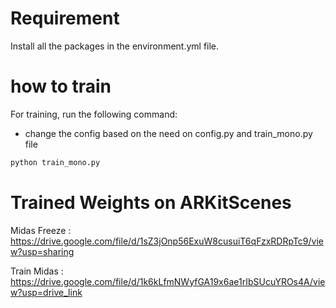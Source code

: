 # Requirement

Install all the packages in the environment.yml file.

# how to train

For training, run the following command:

* change the config based on the need on config.py and train_mono.py file

```bash
python train_mono.py
```

# Trained Weights on ARKitScenes

Midas Freeze : <https://drive.google.com/file/d/1sZ3jOnp56ExuW8cusuiT6qFzxRDRpTc9/view?usp=sharing>

Train Midas : <https://drive.google.com/file/d/1k6kLfmNWyfGA19x6ae1rIbSUcuYROs4A/view?usp=drive_link>
